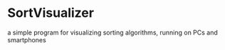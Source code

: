 # SortVisualizer
a simple program for visualizing sorting algorithms, running on PCs and smartphones
